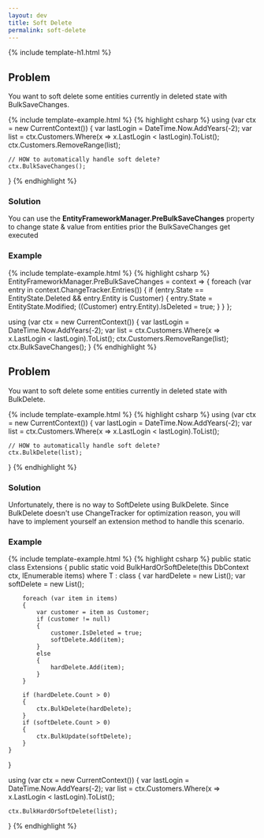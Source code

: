 ```yaml
---
layout: dev
title: Soft Delete
permalink: soft-delete
---
```


{% include template-h1.html %}

## Problem
You want to soft delete some entities currently in deleted state with BulkSaveChanges.

{% include template-example.html %} 
{% highlight csharp %}
using (var ctx = new CurrentContext())
{
    var lastLogin = DateTime.Now.AddYears(-2);
    var list = ctx.Customers.Where(x => x.LastLogin < lastLogin).ToList();
    ctx.Customers.RemoveRange(list);
    
    // HOW to automatically handle soft delete?
    ctx.BulkSaveChanges();
}
{% endhighlight %}

### Solution
You can use the **EntityFrameworkManager.PreBulkSaveChanges** property to change state & value from entities prior the BulkSaveChanges get executed

### Example

{% include template-example.html %} 
{% highlight csharp %}
EntityFrameworkManager.PreBulkSaveChanges = context =>
{
    foreach (var entry in context.ChangeTracker.Entries())
    {
        if (entry.State == EntityState.Deleted && entry.Entity is Customer)
        {
            entry.State = EntityState.Modified;
            ((Customer) entry.Entity).IsDeleted = true;
        }
    }
};

using (var ctx = new CurrentContext())
{
    var lastLogin = DateTime.Now.AddYears(-2);
    var list = ctx.Customers.Where(x => x.LastLogin < lastLogin).ToList();
    ctx.Customers.RemoveRange(list);
    ctx.BulkSaveChanges();
}
{% endhighlight %}

## Problem
You want to soft delete some entities currently in deleted state with BulkDelete.

{% include template-example.html %} 
{% highlight csharp %}
using (var ctx = new CurrentContext())
{
    var lastLogin = DateTime.Now.AddYears(-2);
    var list = ctx.Customers.Where(x => x.LastLogin < lastLogin).ToList();
    
    // HOW to automatically handle soft delete?
    ctx.BulkDelete(list);
}
{% endhighlight %}

### Solution
Unfortunately, there is no way to SoftDelete using BulkDelete. Since BulkDelete doesn't use ChangeTracker for optimization reason, you will have to implement yourself an extension method to handle this scenario.

### Example

{% include template-example.html %} 
{% highlight csharp %}
public static class Extensions
{
    public static void BulkHardOrSoftDelete<T>(this DbContext ctx, IEnumerable<T> items) where T : class
    {
        var hardDelete = new List<T>();
        var softDelete = new List<T>();

        foreach (var item in items)
        {
            var customer = item as Customer;
            if (customer != null)
            {
                customer.IsDeleted = true;
                softDelete.Add(item);
            }
            else
            {
                hardDelete.Add(item);
            }
        }

        if (hardDelete.Count > 0)
        {
            ctx.BulkDelete(hardDelete);
        }
        if (softDelete.Count > 0)
        {
            ctx.BulkUpdate(softDelete);
        }
    }
}

using (var ctx = new CurrentContext())
{
	var lastLogin = DateTime.Now.AddYears(-2);
	var list = ctx.Customers.Where(x => x.LastLogin < lastLogin).ToList();

	ctx.BulkHardOrSoftDelete(list);
}
{% endhighlight %}

